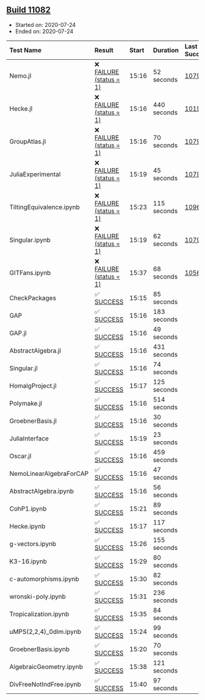 ## [Build 11082](https://oscarci.mathematik.uni-kl.de/job/oscar/11082/)

* Started on: 2020-07-24
* Ended on: 2020-07-24

| Test Name    | Result | Start | Duration | Last Success | First Failure |
|:-------------|:-------|:------|:---------|:-------------|:--------------|
| Nemo.jl | ❌ [FAILURE (status = 1)](https://oscarci.mathematik.uni-kl.de/job/oscar/11082/artifact/logs/build-11082/Nemo.jl.log) | 15:16 | 52 seconds | [10790](https://oscarci.mathematik.uni-kl.de/job/oscar/10790/) | [10791](https://oscarci.mathematik.uni-kl.de/job/oscar/10791/) |
| Hecke.jl | ❌ [FAILURE (status = 1)](https://oscarci.mathematik.uni-kl.de/job/oscar/11082/artifact/logs/build-11082/Hecke.jl.log) | 15:16 | 440 seconds | [10197](https://oscarci.mathematik.uni-kl.de/job/oscar/10197/) | [10198](https://oscarci.mathematik.uni-kl.de/job/oscar/10198/) |
| GroupAtlas.jl | ❌ [FAILURE (status = 1)](https://oscarci.mathematik.uni-kl.de/job/oscar/11082/artifact/logs/build-11082/GroupAtlas.jl.log) | 15:16 | 70 seconds | [10790](https://oscarci.mathematik.uni-kl.de/job/oscar/10790/) | [10791](https://oscarci.mathematik.uni-kl.de/job/oscar/10791/) |
| JuliaExperimental | ❌ [FAILURE (status = 1)](https://oscarci.mathematik.uni-kl.de/job/oscar/11082/artifact/logs/build-11082/JuliaExperimental.log) | 15:19 | 45 seconds | [10790](https://oscarci.mathematik.uni-kl.de/job/oscar/10790/) | [10791](https://oscarci.mathematik.uni-kl.de/job/oscar/10791/) |
| TiltingEquivalence.ipynb | ❌ [FAILURE (status = 1)](https://oscarci.mathematik.uni-kl.de/job/oscar/11082/artifact/logs/build-11082/TiltingEquivalence.ipynb.log) | 15:23 | 115 seconds | [10962](https://oscarci.mathematik.uni-kl.de/job/oscar/10962/) | [10963](https://oscarci.mathematik.uni-kl.de/job/oscar/10963/) |
| Singular.ipynb | ❌ [FAILURE (status = 1)](https://oscarci.mathematik.uni-kl.de/job/oscar/11082/artifact/logs/build-11082/Singular.ipynb.log) | 15:19 | 62 seconds | [10790](https://oscarci.mathematik.uni-kl.de/job/oscar/10790/) | [10791](https://oscarci.mathematik.uni-kl.de/job/oscar/10791/) |
| GITFans.ipynb | ❌ [FAILURE (status = 1)](https://oscarci.mathematik.uni-kl.de/job/oscar/11082/artifact/logs/build-11082/GITFans.ipynb.log) | 15:37 | 68 seconds | [10566](https://oscarci.mathematik.uni-kl.de/job/oscar/10566/) | [10567](https://oscarci.mathematik.uni-kl.de/job/oscar/10567/) |
| CheckPackages | ✅ [SUCCESS](https://oscarci.mathematik.uni-kl.de/job/oscar/11082/artifact/logs/build-11082/CheckPackages.log) | 15:15 | 85 seconds |  |  |
| GAP | ✅ [SUCCESS](https://oscarci.mathematik.uni-kl.de/job/oscar/11082/artifact/logs/build-11082/GAP.log) | 15:16 | 183 seconds |  |  |
| GAP.jl | ✅ [SUCCESS](https://oscarci.mathematik.uni-kl.de/job/oscar/11082/artifact/logs/build-11082/GAP.jl.log) | 15:16 | 49 seconds |  |  |
| AbstractAlgebra.jl | ✅ [SUCCESS](https://oscarci.mathematik.uni-kl.de/job/oscar/11082/artifact/logs/build-11082/AbstractAlgebra.jl.log) | 15:16 | 431 seconds |  |  |
| Singular.jl | ✅ [SUCCESS](https://oscarci.mathematik.uni-kl.de/job/oscar/11082/artifact/logs/build-11082/Singular.jl.log) | 15:16 | 74 seconds |  |  |
| HomalgProject.jl | ✅ [SUCCESS](https://oscarci.mathematik.uni-kl.de/job/oscar/11082/artifact/logs/build-11082/HomalgProject.jl.log) | 15:17 | 125 seconds |  |  |
| Polymake.jl | ✅ [SUCCESS](https://oscarci.mathematik.uni-kl.de/job/oscar/11082/artifact/logs/build-11082/Polymake.jl.log) | 15:16 | 514 seconds |  |  |
| GroebnerBasis.jl | ✅ [SUCCESS](https://oscarci.mathematik.uni-kl.de/job/oscar/11082/artifact/logs/build-11082/GroebnerBasis.jl.log) | 15:16 | 30 seconds |  |  |
| JuliaInterface | ✅ [SUCCESS](https://oscarci.mathematik.uni-kl.de/job/oscar/11082/artifact/logs/build-11082/JuliaInterface.log) | 15:19 | 23 seconds |  |  |
| Oscar.jl | ✅ [SUCCESS](https://oscarci.mathematik.uni-kl.de/job/oscar/11082/artifact/logs/build-11082/Oscar.jl.log) | 15:16 | 459 seconds |  |  |
| NemoLinearAlgebraForCAP | ✅ [SUCCESS](https://oscarci.mathematik.uni-kl.de/job/oscar/11082/artifact/logs/build-11082/NemoLinearAlgebraForCAP.log) | 15:16 | 47 seconds |  |  |
| AbstractAlgebra.ipynb | ✅ [SUCCESS](https://oscarci.mathematik.uni-kl.de/job/oscar/11082/artifact/logs/build-11082/AbstractAlgebra.ipynb.log) | 15:16 | 56 seconds |  |  |
| CohP1.ipynb | ✅ [SUCCESS](https://oscarci.mathematik.uni-kl.de/job/oscar/11082/artifact/logs/build-11082/CohP1.ipynb.log) | 15:21 | 89 seconds |  |  |
| Hecke.ipynb | ✅ [SUCCESS](https://oscarci.mathematik.uni-kl.de/job/oscar/11082/artifact/logs/build-11082/Hecke.ipynb.log) | 15:17 | 117 seconds |  |  |
| g-vectors.ipynb | ✅ [SUCCESS](https://oscarci.mathematik.uni-kl.de/job/oscar/11082/artifact/logs/build-11082/g-vectors.ipynb.log) | 15:26 | 155 seconds |  |  |
| K3-16.ipynb | ✅ [SUCCESS](https://oscarci.mathematik.uni-kl.de/job/oscar/11082/artifact/logs/build-11082/K3-16.ipynb.log) | 15:29 | 80 seconds |  |  |
| c-automorphisms.ipynb | ✅ [SUCCESS](https://oscarci.mathematik.uni-kl.de/job/oscar/11082/artifact/logs/build-11082/c-automorphisms.ipynb.log) | 15:30 | 82 seconds |  |  |
| wronski-poly.ipynb | ✅ [SUCCESS](https://oscarci.mathematik.uni-kl.de/job/oscar/11082/artifact/logs/build-11082/wronski-poly.ipynb.log) | 15:31 | 236 seconds |  |  |
| Tropicalization.ipynb | ✅ [SUCCESS](https://oscarci.mathematik.uni-kl.de/job/oscar/11082/artifact/logs/build-11082/Tropicalization.ipynb.log) | 15:35 | 84 seconds |  |  |
| uMPS(2,2,4)_0dim.ipynb | ✅ [SUCCESS](https://oscarci.mathematik.uni-kl.de/job/oscar/11082/artifact/logs/build-11082/uMPS-2-2-4-_0dim.ipynb.log) | 15:24 | 99 seconds |  |  |
| GroebnerBasis.ipynb | ✅ [SUCCESS](https://oscarci.mathematik.uni-kl.de/job/oscar/11082/artifact/logs/build-11082/GroebnerBasis.ipynb.log) | 15:20 | 70 seconds |  |  |
| AlgebraicGeometry.ipynb | ✅ [SUCCESS](https://oscarci.mathematik.uni-kl.de/job/oscar/11082/artifact/logs/build-11082/AlgebraicGeometry.ipynb.log) | 15:38 | 121 seconds |  |  |
| DivFreeNotIndFree.ipynb | ✅ [SUCCESS](https://oscarci.mathematik.uni-kl.de/job/oscar/11082/artifact/logs/build-11082/DivFreeNotIndFree.ipynb.log) | 15:40 | 97 seconds |  |  |
